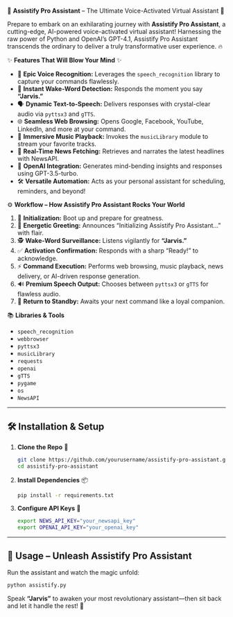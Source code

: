 🚀 **Assistify Pro Assistant** – The Ultimate Voice-Activated Virtual Assistant 🤖

Prepare to embark on an exhilarating journey with **Assistify Pro Assistant**, a cutting-edge, AI-powered voice-activated virtual assistant! Harnessing the raw power of Python and OpenAI’s GPT-4.1, Assistify Pro Assistant transcends the ordinary to deliver a truly transformative user experience. 🔥

✨ **Features That Will Blow Your Mind** ✨

* 🎤 **Epic Voice Recognition:** Leverages the `speech_recognition` library to capture your commands flawlessly.
* 🔔 **Instant Wake-Word Detection:** Responds the moment you say **“Jarvis.”**
* 🗣️ **Dynamic Text-to-Speech:** Delivers responses with crystal-clear audio via `pyttsx3` and `gTTS`.
* 🌐 **Seamless Web Browsing:** Opens Google, Facebook, YouTube, LinkedIn, and more at your command.
* 🎵 **Immersive Music Playback:** Invokes the `musicLibrary` module to stream your favorite tracks.
* 📰 **Real-Time News Fetching:** Retrieves and narrates the latest headlines with NewsAPI.
* 🤯 **OpenAI Integration:** Generates mind-bending insights and responses using GPT-3.5-turbo.
* 🛠️ **Versatile Automation:** Acts as your personal assistant for scheduling, reminders, and beyond!

⚙️ **Workflow – How Assistify Pro Assistant Rocks Your World**

1. 🚀 **Initialization:** Boot up and prepare for greatness.
2. 💬 **Energetic Greeting:** Announces “Initializing Assistify Pro Assistant…” with flair.
3. 🕵️ **Wake-Word Surveillance:** Listens vigilantly for **“Jarvis.”**
4. ✅ **Activation Confirmation:** Responds with a sharp “Ready!” to acknowledge.
5. ⚡ **Command Execution:** Performs web browsing, music playback, news delivery, or AI-driven response generation.
6. 🔊 **Premium Speech Output:** Chooses between `pyttsx3` or `gTTS` for flawless audio.
7. 🔄 **Return to Standby:** Awaits your next command like a loyal companion.

📚 **Libraries & Tools**

* `speech_recognition`
* `webbrowser`
* `pyttsx3`
* `musicLibrary`
* `requests`
* `openai`
* `gTTS`
* `pygame`
* `os`
* `NewsAPI`

---

## 🛠️ Installation & Setup

1. **Clone the Repo** 🚀

   ```bash
   git clone https://github.com/yourusername/assistify-pro-assistant.git
   cd assistify-pro-assistant
   ```

2. **Install Dependencies** 📦

   ```bash
   pip install -r requirements.txt
   ```

3. **Configure API Keys** 🔑

   ```bash
   export NEWS_API_KEY="your_newsapi_key"
   export OPENAI_API_KEY="your_openai_key"
   ```

---

## 🎯 Usage – Unleash Assistify Pro Assistant

Run the assistant and watch the magic unfold:

```bash
python assistify.py
```

Speak **“Jarvis”** to awaken your most revolutionary assistant—then sit back and let it handle the rest! 🌟
